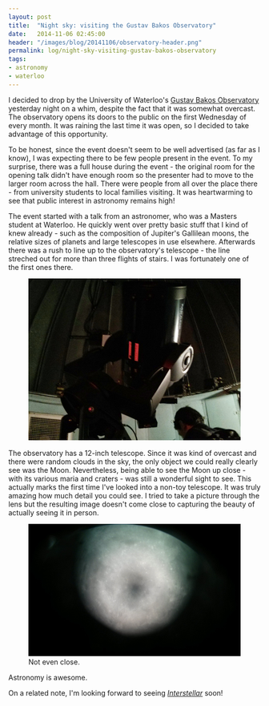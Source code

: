 ```yaml
---
layout: post
title:  "Night sky: visiting the Gustav Bakos Observatory"
date:   2014-11-06 02:45:00
header: "/images/blog/20141106/observatory-header.png"
permalink: log/night-sky-visiting-gustav-bakos-observatory
tags:
- astronomy
- waterloo
---
```


I decided to drop by the University of Waterloo's <a href="https://uwaterloo.ca/astrophysics-and-gravitation/gustav-bakos-observatory">Gustav Bakos Observatory</a> yesterday night on a whim, despite the fact that it was somewhat overcast. The observatory opens its doors to the public on the first Wednesday of every month. It was raining the last time it was open, so I decided to take advantage of this opportunity.

To be honest, since the event doesn't seem to be well advertised (as far as I know), I was expecting there to be few people present in the event. To my surprise, there was a full house during the event - the original room for the opening talk didn't have enough room so the presenter had to move to the larger room across the hall. There were people from all over the place there - from university students to local families visiting. It was heartwarming to see that public interest in astronomy remains high!

The event started with a talk from an astronomer, who was a Masters student at Waterloo. He quickly went over pretty basic stuff that I kind of knew already - such as the composition of Jupiter's Gallilean moons, the relative sizes of planets and large telescopes in use elsewhere. Afterwards there was a rush to line up to the observatory's telescope - the line streched out for more than three flights of stairs. I was fortunately one of the first ones there.

<figure>
    <img src="/images/blog/20141106/telescope.jpg" width="500px" />
</figure>

The observatory has a 12-inch telescope. Since it was kind of overcast and there were random clouds in the sky, the only object we could really clearly see was the Moon. Nevertheless, being able to see the Moon up close - with its various maria and craters - was still a wonderful sight to see. This actually marks the first time I've looked into a non-toy telescope. It was truly amazing how much detail you could see. I tried to take a picture through the lens but the resulting image doesn't come close to capturing the beauty of actually seeing it in person.

<figure>
    <img src="/images/blog/20141106/moon.jpg" width="500px" />
    <figcaption>Not even close.</figcaption>
</figure>

Astronomy is awesome.

On a related note, I'm looking forward to seeing [*Interstellar*](http://en.wikipedia.org/wiki/Interstellar_(film)) soon!